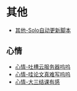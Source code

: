 # 其他

* [其他-Solo自动更新脚本](./2020-05/2020-05-31/其他-Solo自动更新脚本.md)


## 心情
* [心情-吐槽云服务器呜呜](./2020-06-15/心情-吐槽云服务器呜呜.md)
* [心情-哇论文真难写呜呜](./2020-06-19/心情-哇论文真难写呜呜.md)
* [心情-大三结课有感](./2020-06-20/心情-大三结课有感.md)